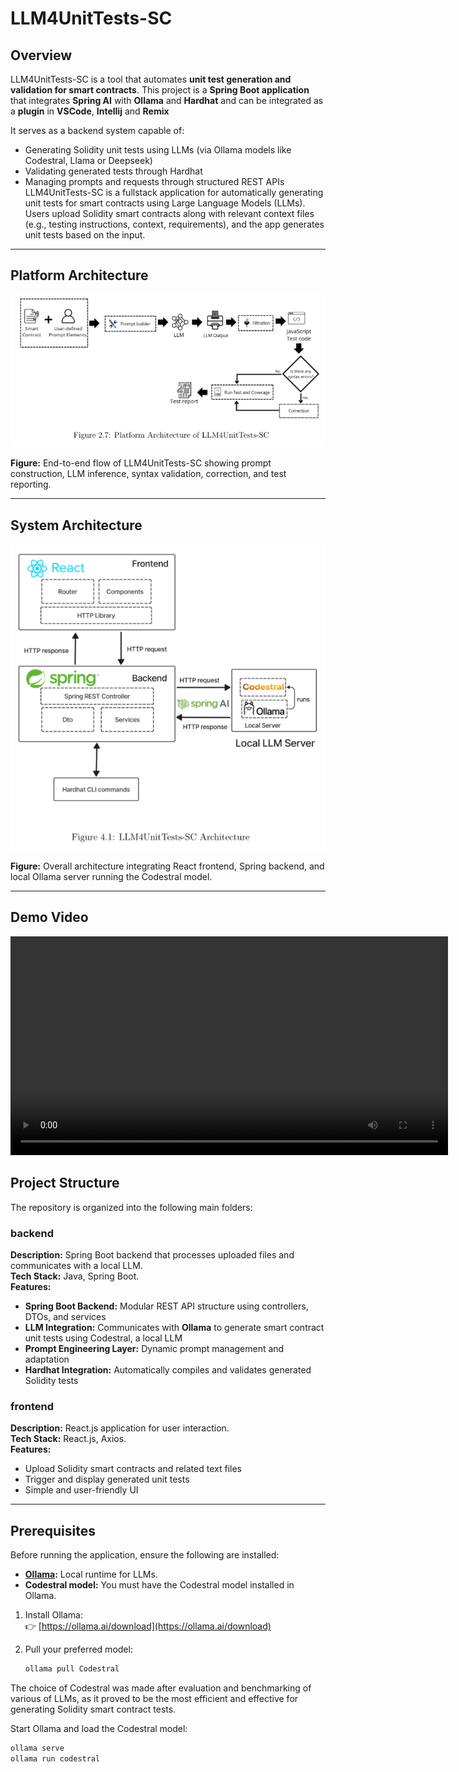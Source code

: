 # LLM4UnitTests-SC

## Overview
LLM4UnitTests-SC is a tool that automates **unit test generation and validation for smart contracts**. This project is a **Spring Boot application** that integrates **Spring AI** with **Ollama** and **Hardhat** and can be integrated as a **plugin** in **VSCode**, **Intellij** and **Remix** 

It serves as a backend system capable of:
- Generating Solidity unit tests using LLMs (via Ollama models like Codestral, Llama or Deepseek)
- Validating generated tests through Hardhat
- Managing prompts and requests through structured REST APIs
LLM4UnitTests-SC is a fullstack application for automatically generating unit tests for smart contracts using Large Language Models (LLMs). Users upload Solidity smart contracts along with relevant context files (e.g., testing instructions, context, requirements), and the app generates unit tests based on the input.

---
## Platform Architecture

<p align="center">
  <img src="assets/platform_architecture.png" alt="Platform Architecture" width="700"/>
</p>

**Figure:** End-to-end flow of LLM4UnitTests-SC showing prompt construction, LLM inference, syntax validation, correction, and test reporting.

---

## System Architecture

<p align="center">
  <img src="assets/system_architecture.png" alt="System Architecture" width="700"/>
</p>

**Figure:** Overall architecture integrating React frontend, Spring backend, and local Ollama server running the Codestral model.

---

## Demo Video

<p align="center">
  <video src="assets/demoLLM4UnitTest_SC.mp4" controls width="700">
  </video>
</p>


## Project Structure

The repository is organized into the following main folders:

### backend  
**Description:** Spring Boot backend that processes uploaded files and communicates with a local LLM.  
**Tech Stack:** Java, Spring Boot.  
**Features:**  
- **Spring Boot Backend:** Modular REST API structure using controllers, DTOs, and services  
- **LLM Integration:** Communicates with **Ollama** to generate smart contract unit tests using Codestral, a local LLM 
- **Prompt Engineering Layer:** Dynamic prompt management and adaptation  
- **Hardhat Integration:** Automatically compiles and validates generated Solidity tests  

### frontend  
**Description:** React.js application for user interaction.  
**Tech Stack:** React.js, Axios.  
**Features:**  
- Upload Solidity smart contracts and related text files  
- Trigger and display generated unit tests  
- Simple and user-friendly UI

---

## Prerequisites

Before running the application, ensure the following are installed:

- **[Ollama](https://ollama.com/):** Local runtime for LLMs.  
- **Codestral model:** You must have the Codestral model installed in Ollama.

1. Install Ollama:  
   👉 [https://ollama.ai/download](https://ollama.ai/download)

2. Pull your preferred model:
   ```bash
   ollama pull Codestral

The choice of Codestral was made after evaluation and benchmarking of various of LLMs, as it proved to be the most efficient and effective for generating Solidity smart contract tests.


Start Ollama and load the Codestral model:

```bash
ollama serve
ollama run codestral
